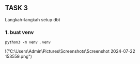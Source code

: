 ## TASK 3 

Langkah-langkah setup dbt 

### 1. buat venv
`python3 -m venv .venv`

!("C:\Users\Admin\Pictures\Screenshots\Screenshot 2024-07-22 153559.png")


